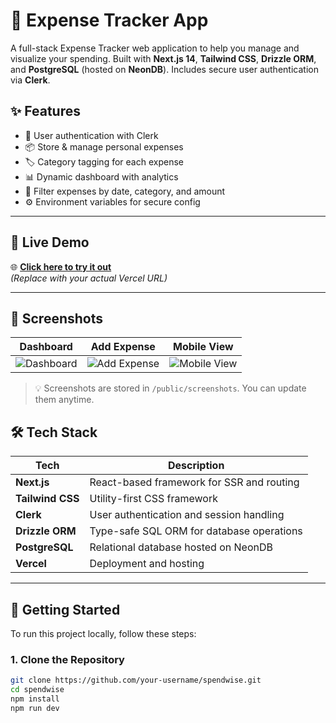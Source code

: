 # 💸 Expense Tracker App

A full-stack Expense Tracker web application to help you manage and visualize your spending. Built with **Next.js 14**, **Tailwind CSS**, **Drizzle ORM**, and **PostgreSQL** (hosted on **NeonDB**). Includes secure user authentication via **Clerk**.

## ✨ Features

- 🔐 User authentication with Clerk
- 📦 Store & manage personal expenses
- 🏷️ Category tagging for each expense
- 📊 Dynamic dashboard with analytics
- 🔎 Filter expenses by date, category, and amount
- ⚙️ Environment variables for secure config

---

## 🔗 Live Demo

🌐 **[Click here to try it out](https://your-vercel-link.vercel.app/)**  
_(Replace with your actual Vercel URL)_

---

## 📸 Screenshots

| Dashboard | Add Expense | Mobile View |
|----------|-------------|-------------|
| ![Dashboard](./public/screenshots/dashboard.png) | ![Add Expense](./public/screenshots/add-expense.png) | ![Mobile View](./public/screenshots/mobile.png) |

> 💡 Screenshots are stored in `/public/screenshots`. You can update them anytime.


## 🛠️ Tech Stack

| Tech             | Description                                |
|------------------|--------------------------------------------|
| **Next.js**      | React-based framework for SSR and routing  |
| **Tailwind CSS** | Utility-first CSS framework                |
| **Clerk**        | User authentication and session handling   |
| **Drizzle ORM**  | Type-safe SQL ORM for database operations  |
| **PostgreSQL**   | Relational database hosted on NeonDB       |
| **Vercel**       | Deployment and hosting                     |

---


## 🧰 Getting Started

To run this project locally, follow these steps:

### 1. **Clone the Repository**

```bash
git clone https://github.com/your-username/spendwise.git
cd spendwise
npm install
npm run dev

